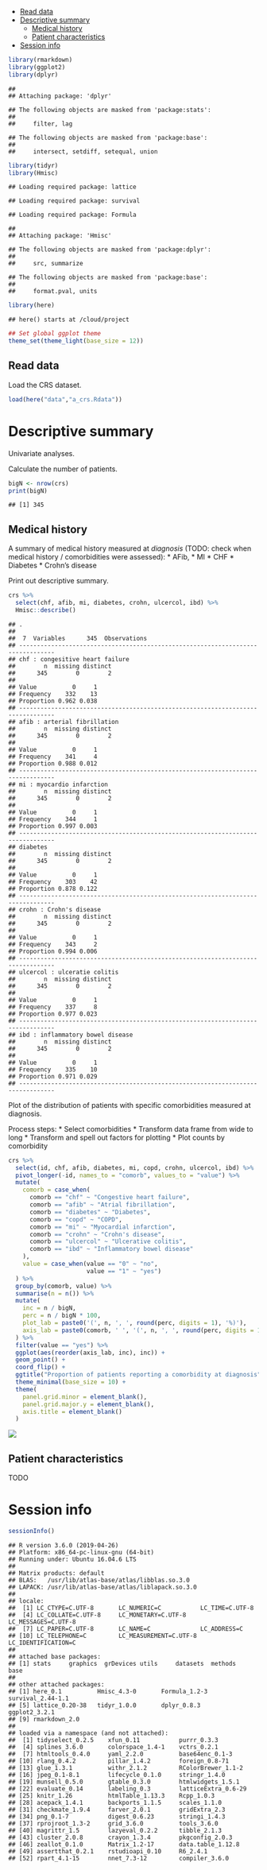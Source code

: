-   [Read data](#read-data)
-   [Descriptive summary](#descriptive-summary)
    -   [Medical history](#medical-history)
    -   [Patient characteristics](#patient-characteristics)
-   [Session info](#session-info)

``` r
library(rmarkdown)
library(ggplot2)
library(dplyr)
```

    ## 
    ## Attaching package: 'dplyr'

    ## The following objects are masked from 'package:stats':
    ## 
    ##     filter, lag

    ## The following objects are masked from 'package:base':
    ## 
    ##     intersect, setdiff, setequal, union

``` r
library(tidyr)
library(Hmisc)
```

    ## Loading required package: lattice

    ## Loading required package: survival

    ## Loading required package: Formula

    ## 
    ## Attaching package: 'Hmisc'

    ## The following objects are masked from 'package:dplyr':
    ## 
    ##     src, summarize

    ## The following objects are masked from 'package:base':
    ## 
    ##     format.pval, units

``` r
library(here)
```

    ## here() starts at /cloud/project

``` r
## Set global ggplot theme
theme_set(theme_light(base_size = 12))
```

Read data
---------

Load the CRS dataset.

``` r
load(here("data","a_crs.Rdata"))
```

Descriptive summary
===================

Univariate analyses.

Calculate the number of patients.

``` r
bigN <- nrow(crs)
print(bigN)
```

    ## [1] 345

Medical history
---------------

A summary of medical history measured at *diagnosis* (TODO: check when
medical history / comorbidities were assessed): \* AFib, \* MI \* CHF \*
Diabetes \* Crohn’s disease

Print out descriptive summary.

``` r
crs %>% 
  select(chf, afib, mi, diabetes, crohn, ulcercol, ibd) %>%
  Hmisc::describe()
```

    ## . 
    ## 
    ##  7  Variables      345  Observations
    ## --------------------------------------------------------------------------------
    ## chf : congesitive heart failure 
    ##        n  missing distinct 
    ##      345        0        2 
    ##                       
    ## Value          0     1
    ## Frequency    332    13
    ## Proportion 0.962 0.038
    ## --------------------------------------------------------------------------------
    ## afib : arterial fibrillation 
    ##        n  missing distinct 
    ##      345        0        2 
    ##                       
    ## Value          0     1
    ## Frequency    341     4
    ## Proportion 0.988 0.012
    ## --------------------------------------------------------------------------------
    ## mi : myocardio infarction 
    ##        n  missing distinct 
    ##      345        0        2 
    ##                       
    ## Value          0     1
    ## Frequency    344     1
    ## Proportion 0.997 0.003
    ## --------------------------------------------------------------------------------
    ## diabetes 
    ##        n  missing distinct 
    ##      345        0        2 
    ##                       
    ## Value          0     1
    ## Frequency    303    42
    ## Proportion 0.878 0.122
    ## --------------------------------------------------------------------------------
    ## crohn : Crohn's disease 
    ##        n  missing distinct 
    ##      345        0        2 
    ##                       
    ## Value          0     1
    ## Frequency    343     2
    ## Proportion 0.994 0.006
    ## --------------------------------------------------------------------------------
    ## ulcercol : ulceratie colitis 
    ##        n  missing distinct 
    ##      345        0        2 
    ##                       
    ## Value          0     1
    ## Frequency    337     8
    ## Proportion 0.977 0.023
    ## --------------------------------------------------------------------------------
    ## ibd : inflammatory bowel disease 
    ##        n  missing distinct 
    ##      345        0        2 
    ##                       
    ## Value          0     1
    ## Frequency    335    10
    ## Proportion 0.971 0.029
    ## --------------------------------------------------------------------------------

Plot of the distribution of patients with specific comorbidities
measured at diagnosis.

Process steps: \* Select comorbidities \* Transform data frame from wide
to long \* Transform and spell out factors for plotting \* Plot counts
by comorbidity

``` r
crs %>%
  select(id, chf, afib, diabetes, mi, copd, crohn, ulcercol, ibd) %>%
  pivot_longer(-id, names_to = "comorb", values_to = "value") %>%
  mutate(
    comorb = case_when(
      comorb == "chf" ~ "Congestive heart failure",
      comorb == "afib" ~ "Atrial fibrillation",
      comorb == "diabetes" ~ "Diabetes",
      comorb == "copd" ~ "COPD",
      comorb == "mi" ~ "Myocardial infarction",
      comorb == "crohn" ~ "Crohn's disease",
      comorb == "ulcercol" ~ "Ulcerative colitis",
      comorb == "ibd" ~ "Inflammatory bowel disease"
    ),
    value = case_when(value == "0" ~ "no",
                      value == "1" ~ "yes")
  ) %>%
  group_by(comorb, value) %>%
  summarise(n = n()) %>%
  mutate(
    inc = n / bigN,
    perc = n / bigN * 100,
    plot_lab = paste0('(', n, ', ', round(perc, digits = 1), '%)'),
    axis_lab = paste0(comorb, ' ', '(', n, ', ', round(perc, digits = 1), '%)')
  ) %>%
  filter(value == "yes") %>%
  ggplot(aes(reorder(axis_lab, inc), inc)) +
  geom_point() +
  coord_flip() +
  ggtitle("Proportion of patients reporting a comorbidity at diagnosis") +
  theme_minimal(base_size = 10) +
  theme(
    panel.grid.minor = element_blank(),
    panel.grid.major.y = element_blank(),
    axis.title = element_blank()
  )
```

![](02_ida_univar_crs_files/figure-markdown_github/unnamed-chunk-4-1.png)

Patient characteristics
-----------------------

TODO

Session info
============

``` r
sessionInfo()
```

    ## R version 3.6.0 (2019-04-26)
    ## Platform: x86_64-pc-linux-gnu (64-bit)
    ## Running under: Ubuntu 16.04.6 LTS
    ## 
    ## Matrix products: default
    ## BLAS:   /usr/lib/atlas-base/atlas/libblas.so.3.0
    ## LAPACK: /usr/lib/atlas-base/atlas/liblapack.so.3.0
    ## 
    ## locale:
    ##  [1] LC_CTYPE=C.UTF-8       LC_NUMERIC=C           LC_TIME=C.UTF-8       
    ##  [4] LC_COLLATE=C.UTF-8     LC_MONETARY=C.UTF-8    LC_MESSAGES=C.UTF-8   
    ##  [7] LC_PAPER=C.UTF-8       LC_NAME=C              LC_ADDRESS=C          
    ## [10] LC_TELEPHONE=C         LC_MEASUREMENT=C.UTF-8 LC_IDENTIFICATION=C   
    ## 
    ## attached base packages:
    ## [1] stats     graphics  grDevices utils     datasets  methods   base     
    ## 
    ## other attached packages:
    ## [1] here_0.1          Hmisc_4.3-0       Formula_1.2-3     survival_2.44-1.1
    ## [5] lattice_0.20-38   tidyr_1.0.0       dplyr_0.8.3       ggplot2_3.2.1    
    ## [9] rmarkdown_2.0    
    ## 
    ## loaded via a namespace (and not attached):
    ##  [1] tidyselect_0.2.5    xfun_0.11           purrr_0.3.3        
    ##  [4] splines_3.6.0       colorspace_1.4-1    vctrs_0.2.1        
    ##  [7] htmltools_0.4.0     yaml_2.2.0          base64enc_0.1-3    
    ## [10] rlang_0.4.2         pillar_1.4.2        foreign_0.8-71     
    ## [13] glue_1.3.1          withr_2.1.2         RColorBrewer_1.1-2 
    ## [16] jpeg_0.1-8.1        lifecycle_0.1.0     stringr_1.4.0      
    ## [19] munsell_0.5.0       gtable_0.3.0        htmlwidgets_1.5.1  
    ## [22] evaluate_0.14       labeling_0.3        latticeExtra_0.6-29
    ## [25] knitr_1.26          htmlTable_1.13.3    Rcpp_1.0.3         
    ## [28] acepack_1.4.1       backports_1.1.5     scales_1.1.0       
    ## [31] checkmate_1.9.4     farver_2.0.1        gridExtra_2.3      
    ## [34] png_0.1-7           digest_0.6.23       stringi_1.4.3      
    ## [37] rprojroot_1.3-2     grid_3.6.0          tools_3.6.0        
    ## [40] magrittr_1.5        lazyeval_0.2.2      tibble_2.1.3       
    ## [43] cluster_2.0.8       crayon_1.3.4        pkgconfig_2.0.3    
    ## [46] zeallot_0.1.0       Matrix_1.2-17       data.table_1.12.8  
    ## [49] assertthat_0.2.1    rstudioapi_0.10     R6_2.4.1           
    ## [52] rpart_4.1-15        nnet_7.3-12         compiler_3.6.0
